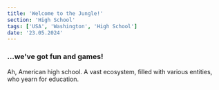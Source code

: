 ```yaml
---
title: 'Welcome to the Jungle!'
section: 'High School'
tags: ['USA', 'Washington', 'High School']
date: '23.05.2024'
---
```


### ...we've got fun and games!

Ah, American high school. A vast ecosystem, filled with various entities, who
yearn for education.
